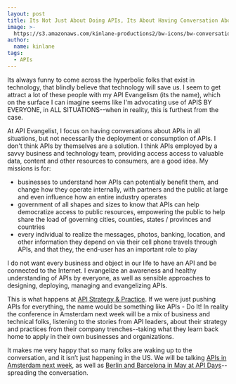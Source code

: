 ```yaml
---
layout: post
title: Its Not Just About Doing APIs, Its About Having Conversation About APIs
image: >-
  https://s3.amazonaws.com/kinlane-productions2/bw-icons/bw-conversation-bubbles.png
author:
  name: kinlane
tags:
  - APIs
---
```

Its always funny to come across the hyperbolic folks that exist in technology, that blindly believe that technology will save us. I seem to get attract a lot of these people with my API Evangelism (its the name), which on the surface I can imagine seems like I'm advocating use of APIS BY EVERYONE, in ALL SITUATIONS\--when in reality, this is furthest from the case.

At API Evangelist, I focus on having conversations about APIs in all situations, but not necessarily the deployment or consumption of APIs. I don't think APIs by themselves are a solution. I think APIs employed by a savvy business and technology team, providing access access to valuable data, content and other resources to consumers, are a good idea. My missions is for:

*   businesses to understand how APIs can potentially benefit them, and change how they operate internally, with partners and the public at large and even influence how an entire industry operates
*   government of all shapes and sizes to know that APIs can help democratize access to public resources, empowering the public to help share the load of governing cities, counties, states / provinces and countries
*   every individual to realize the messages, photos, banking, location, and other information they depend on via their cell phone travels through APIs, and that they, the end-user has an important role to play

I do not want every business and object in our life to have an API and be connected to the Internet. I evangelize an awareness and healthy understanding of APIs by everyone, as well as sensible approaches to designing, deploying, managing and evangelizing APIs.

This is what happens at [API Strategy & Practice](http://www.apistrategyconference.com/2014Amsterdam/index.php). If we were just pushing APIs for everything, the name would be something like APIs - Do It! In reality the conference in Amsterdam next week will be a mix of business and technical folks, listening to the stories from API leaders, about their strategy and practices from their company trenches--taking what they learn back home to apply in their own businesses and organizations.

It makes me very happy that so many folks are waking up to the conversation, and it isn’t just happening in the US. We will be talking [APIs in Amsterdam next week](http://www.apistrategyconference.com/2014Amsterdam/index.php), as well as [Berlin and Barcelona in May at API Days](http://apidays.io/)\--spreading the conversation.